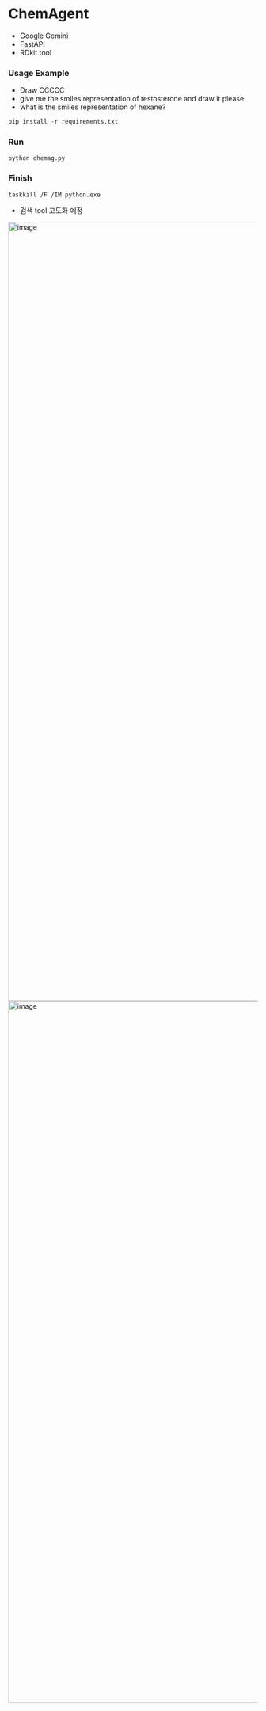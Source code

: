 # ChemAgent

- Google Gemini
- FastAPI
- RDkit tool

### Usage Example
- Draw CCCCC
- give me the smiles representation of testosterone and draw it please
- what is the smiles representation of hexane?

```python
pip install -r requirements.txt
```

### Run
```
python chemag.py
```

### Finish
```
taskkill /F /IM python.exe
```

- 검색 tool 고도화 예정

<img width="2512" height="1574" alt="image" src="https://github.com/user-attachments/assets/fa1fda74-4278-473e-b5c0-451731fabfe7" />

<img width="2212" height="1419" alt="image" src="https://github.com/user-attachments/assets/425bf8be-dd10-4c57-a28e-ecdc0bac1055" />


